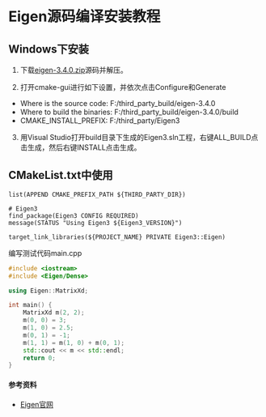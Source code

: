 # Eigen源码编译安装教程

## Windows下安装

1. 下载[eigen-3.4.0.zip](https://gitlab.com/libeigen/eigen/-/releases)源码并解压。

2. 打开cmake-gui进行如下设置，并依次点击Configure和Generate

- Where is the source code: F:/third_party_build/eigen-3.4.0
- Where to build the binaries: F:/third_party_build/eigen-3.4.0/build
- CMAKE_INSTALL_PREFIX: F:/third_party/Eigen3

3. 用Visual Studio打开build目录下生成的Eigen3.sln工程，右键ALL_BUILD点击生成，然后右键INSTALL点击生成。

## CMakeList.txt中使用

```
list(APPEND CMAKE_PREFIX_PATH ${THIRD_PARTY_DIR})

# Eigen3
find_package(Eigen3 CONFIG REQUIRED)
message(STATUS "Using Eigen3 ${Eigen3_VERSION}")

target_link_libraries(${PROJECT_NAME} PRIVATE Eigen3::Eigen)
```

编写测试代码main.cpp

```cpp
#include <iostream>
#include <Eigen/Dense>

using Eigen::MatrixXd;

int main() {
    MatrixXd m(2, 2);
    m(0, 0) = 3;
    m(1, 0) = 2.5;
    m(0, 1) = -1;
    m(1, 1) = m(1, 0) + m(0, 1);
    std::cout << m << std::endl;
    return 0;
}
```

#### 参考资料

- [Eigen官网](https://eigen.tuxfamily.org/)
